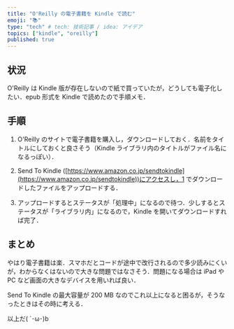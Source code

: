 ```yaml
---
title: "O'Reilly の電子書籍を Kindle で読む"
emoji: "📚️"
type: "tech" # tech: 技術記事 / idea: アイデア
topics: ["kindle", "oreilly"]
published: true
---
```


## 状況

O'Reilly は Kindle 版が存在しないので紙で買っていたが，どうしても電子化したい．epub 形式を Kindle で読めたので手順メモ．

## 手順

1. O'Reilly のサイトで電子書籍を購入し，ダウンロードしておく．名前をタイトルにしておくと良さそう（Kindle ライブラリ内のタイトルがファイル名になるっぽい）．

2. Send To Kindle ([https://www.amazon.co.jp/sendtokindle](https://www.amazon.co.jp/sendtokindle))にアクセスし，1 でダウンロードしたファイルをアップロードする．

3. アップロードするとステータスが「処理中」になるので待つ．少しするとステータスが「ライブラリ内」になるので，Kindle を開いてダウンロードすれば完了．

## まとめ

やはり電子書籍は楽．スマホだとコードが途中で改行されるので多少読みにくいが，わからなくはないので大きな問題ではなさそう．問題になる場合は iPad や PC など画面の大きなデバイスを用いれば良い．

Send To Kindle の最大容量が 200 MB なのでこれ以上になると困るが，そうなったときはその時に考える．

以上だ( `･ω･)b
